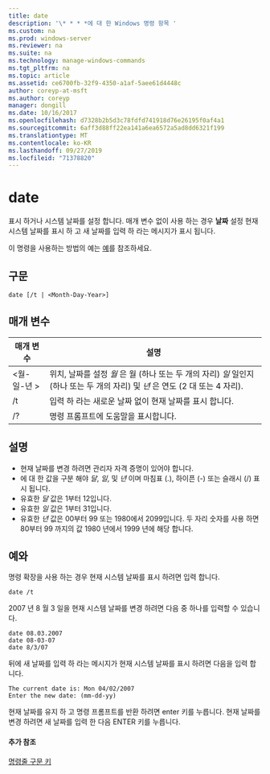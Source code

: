 ```yaml
---
title: date
description: '\* * * *에 대 한 Windows 명령 항목 '
ms.custom: na
ms.prod: windows-server
ms.reviewer: na
ms.suite: na
ms.technology: manage-windows-commands
ms.tgt_pltfrm: na
ms.topic: article
ms.assetid: ce6700fb-32f9-4350-a1af-5aee61d4448c
author: coreyp-at-msft
ms.author: coreyp
manager: dongill
ms.date: 10/16/2017
ms.openlocfilehash: d7328b2b5d3c78fdfd741918d76e26195f0af4a1
ms.sourcegitcommit: 6aff3d88ff22ea141a6ea6572a5ad8dd6321f199
ms.translationtype: MT
ms.contentlocale: ko-KR
ms.lasthandoff: 09/27/2019
ms.locfileid: "71378820"
---
```

# <a name="date"></a>date



표시 하거나 시스템 날짜를 설정 합니다. 매개 변수 없이 사용 하는 경우 **날짜** 설정 현재 시스템 날짜를 표시 하 고 새 날짜를 입력 하 라는 메시지가 표시 됩니다.

이 명령을 사용하는 방법의 예는 [예](#BKMK_examples)를 참조하세요.

## <a name="syntax"></a>구문

```
date [/t | <Month-Day-Year>]
```

## <a name="parameters"></a>매개 변수

|매개 변수|설명|
|---------|-----------|
|\<월-일-년 >|위치, 날짜를 설정 *월* 은 월 (하나 또는 두 개의 자리) *일* 일인지 (하나 또는 두 개의 자리) 및 *년* 은 연도 (2 대 또는 4 자리).|
|/t|입력 하 라는 새로운 날짜 없이 현재 날짜를 표시 합니다.|
|/?|명령 프롬프트에 도움말을 표시합니다.|

## <a name="remarks"></a>설명

-   현재 날짜를 변경 하려면 관리자 자격 증명이 있어야 합니다.
-   에 대 한 값을 구분 해야 *달*, *일*, 및 *년* 이며 마침표 (.), 하이픈 (-) 또는 슬래시 (/) 표시 됩니다.
-   유효한 *달* 값은 1부터 12입니다.
-   유효한 *일* 값은 1부터 31입니다.
-   유효한 *년* 값은 00부터 99 또는 1980에서 2099입니다. 두 자리 숫자를 사용 하면 80부터 99 까지의 값 1980 년에서 1999 년에 해당 합니다.

## <a name="BKMK_examples"></a>예와

명령 확장을 사용 하는 경우 현재 시스템 날짜를 표시 하려면 입력 합니다.
```
date /t
```
2007 년 8 월 3 일을 현재 시스템 날짜를 변경 하려면 다음 중 하나를 입력할 수 있습니다.
```
date 08.03.2007
date 08-03-07
date 8/3/07
```
뒤에 새 날짜를 입력 하 라는 메시지가 현재 시스템 날짜를 표시 하려면 다음을 입력 합니다.
```
The current date is: Mon 04/02/2007
Enter the new date: (mm-dd-yy)
```
현재 날짜를 유지 하 고 명령 프롬프트를 반환 하려면 enter 키를 누릅니다. 현재 날짜를 변경 하려면 새 날짜를 입력 한 다음 ENTER 키를 누릅니다.

#### <a name="additional-references"></a>추가 참조

[명령줄 구문 키](command-line-syntax-key.md)